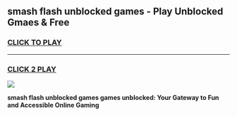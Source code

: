 
## smash flash unblocked games - Play Unblocked Gmaes & Free
<h3>
<a href="https://premium.freeplayer.one?title=smash_flash_unblocked_games&ref=20F">CLICK TO PLAY</a></h3>
<hr>

<h3>
<a href="https://premium.freeplayer.one?title=smash_flash_unblocked_games&ref=20F">CLICK 2 PLAY</a>
  
</h3>

<a href="https://premium.freeplayer.one?title=smash_flash_unblocked_games&ref=20F/"><img src="https://clearcache.store/games.png"></a>


**smash flash unblocked games games unblocked: Your Gateway to Fun and Accessible Online Gaming**
